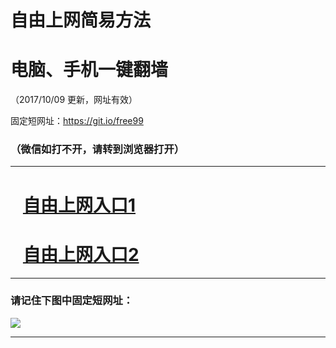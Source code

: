 ﻿# 自由上网简易方法

# 电脑、手机一键翻墙

（2017/10/09 更新，网址有效）

固定短网址：https://git.io/free99

### （微信如打不开，请转到浏览器打开）


***





# &nbsp;&nbsp; <a href="http://ft54064230.fwq-tz-1001.info/fwqtz01.html?t=100900132447 " target="_blank">自由上网入口1</a>
# &nbsp;&nbsp; <a href="http://ft2253515326.fwq-tz-1002.info/fwqtz02.html?t=10090016111 " target="_blank">自由上网入口2</a>
***

### 请记住下图中固定短网址：

<img src="https://s3-us-west-2.amazonaws.com/fwq-1001/yjfq-20170905okok.png" /> 


***

